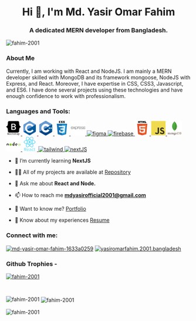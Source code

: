 <h1 align="center">Hi 👋, I'm Md. Yasir Omar Fahim</h1>
<h3 align="center">A dedicated MERN developer from Bangladesh.</h3>

<p align="left"> <img src="https://komarev.com/ghpvc/?username=fahim-2001&label=Profile%20views&color=0e75b6&style=flat" alt="fahim-2001" /> </p>

### About Me 

Currently, I am working with React and NodeJS. I am mainly a MERN developer skilled with MongoDB and its framework mongoose, NodeJS with Express, and React. Moreover, I have expertise in CSS, CSS3, Javascript, and ES6. I have done several projects using these technologies and have enough confidence to work with professionalism.

<h3 align="left">Languages and Tools:</h3>
<p align="left"> <a href="https://getbootstrap.com" target="_blank" rel="noreferrer"> <img src="https://raw.githubusercontent.com/devicons/devicon/master/icons/bootstrap/bootstrap-plain-wordmark.svg" alt="bootstrap" width="40" height="40"/> </a> <a href="https://www.cprogramming.com/" target="_blank" rel="noreferrer"> <img src="https://raw.githubusercontent.com/devicons/devicon/master/icons/c/c-original.svg" alt="c" width="40" height="40"/> </a> <a href="https://www.w3schools.com/cpp/" target="_blank" rel="noreferrer"> <img src="https://raw.githubusercontent.com/devicons/devicon/master/icons/cplusplus/cplusplus-original.svg" alt="cplusplus" width="40" height="40"/> </a> <a href="https://www.w3schools.com/css/" target="_blank" rel="noreferrer"> <img src="https://raw.githubusercontent.com/devicons/devicon/master/icons/css3/css3-original-wordmark.svg" alt="css3" width="40" height="40"/> </a> <a href="https://expressjs.com" target="_blank" rel="noreferrer"> <img src="https://raw.githubusercontent.com/devicons/devicon/master/icons/express/express-original-wordmark.svg" alt="express" width="40" height="40"/> </a> <a href="https://www.figma.com/" target="_blank" rel="noreferrer"> <img src="https://www.vectorlogo.zone/logos/figma/figma-icon.svg" alt="figma" width="40" height="40"/> </a> <a href="https://firebase.google.com/" target="_blank" rel="noreferrer"> <img src="https://www.vectorlogo.zone/logos/firebase/firebase-icon.svg" alt="firebase" width="40" height="40"/> </a> <a href="https://www.w3.org/html/" target="_blank" rel="noreferrer"> <img src="https://raw.githubusercontent.com/devicons/devicon/master/icons/html5/html5-original-wordmark.svg" alt="html5" width="40" height="40"/> </a> <a href="https://developer.mozilla.org/en-US/docs/Web/JavaScript" target="_blank" rel="noreferrer"> <img src="https://raw.githubusercontent.com/devicons/devicon/master/icons/javascript/javascript-original.svg" alt="javascript" width="40" height="40"/> </a> <a href="https://www.mongodb.com/" target="_blank" rel="noreferrer"> <img src="https://raw.githubusercontent.com/devicons/devicon/master/icons/mongodb/mongodb-original-wordmark.svg" alt="mongodb" width="40" height="40"/> </a> <a href="https://nodejs.org" target="_blank" rel="noreferrer"> <img src="https://raw.githubusercontent.com/devicons/devicon/master/icons/nodejs/nodejs-original-wordmark.svg" alt="nodejs" width="40" height="40"/> </a> <a href="https://reactjs.org/" target="_blank" rel="noreferrer"> <img src="https://raw.githubusercontent.com/devicons/devicon/master/icons/react/react-original-wordmark.svg" alt="react" width="40" height="40"/> </a> <a href="https://tailwindcss.com/" target="_blank" rel="noreferrer"> <img src="https://www.vectorlogo.zone/logos/tailwindcss/tailwindcss-icon.svg" alt="tailwind" width="40" height="40"/> </a> <a href="https://nextjs.org/" target="_blank" rel="noreferrer"><img src="https://seeklogo.com/images/N/nextjs-logo-963D40B71E-seeklogo.com.png" alt="nextJS" width="40" height="40"/></a></p>

- 🌱 I’m currently learning **NextJS**

- 👨‍💻 All of my projects are available at [Repository]([https://mdyasiromar.netlify.app](https://github.com/Fahim-2001?tab=repositories))

- 💬 Ask me about **React and Node.**

- 📫 How to reach me **mdyasirofficial2001@gmail.com**

- 📡 Want to know me? [Portfolio](https://mdyasiromar.netlify.app/)

- 📄 Know about my experiences [Resume](https://drive.google.com/file/d/1Tx_dgVWknzwiGda8rCDzUVIEZr6nwOyT/view?usp=sharing)

<h3 align="left">Connect with me:</h3>
<p align="left">
<a href="https://linkedin.com/in/md-yasir-omar-fahim-1633a0259" target="blank"><img align="center" src="https://raw.githubusercontent.com/rahuldkjain/github-profile-readme-generator/master/src/images/icons/Social/linked-in-alt.svg" alt="md-yasir-omar-fahim-1633a0259" height="30" width="40" /></a>
<a href="https://fb.com/yasiromarfahim.2001.bangladesh" target="blank"><img align="center" src="https://raw.githubusercontent.com/rahuldkjain/github-profile-readme-generator/master/src/images/icons/Social/facebook.svg" alt="yasiromarfahim.2001.bangladesh" height="30" width="40" /></a>
</p>

### Github Trophies -

<p align="left"> <a href="https://github.com/ryo-ma/github-profile-trophy"><img src="https://github-profile-trophy.vercel.app/?username=fahim-2001" alt="fahim-2001" /></a> </p>

<p align="left"> <a href="https://twitter.com/" target="blank"><img src="https://img.shields.io/twitter/follow/?logo=twitter&style=for-the-badge" alt="" /></a> </p>

<p><img align="left" src="https://github-readme-stats.vercel.app/api/top-langs?username=fahim-2001&show_icons=true&locale=en&langs_count=8&theme=swift" alt="fahim-2001" /></p>

<p>&nbsp;<img align="center" src="https://github-readme-stats.vercel.app/api?username=fahim-2001&show_icons=true&locale=en&theme=swift" alt="fahim-2001" /></p>

<p><img align="center" src="https://github-readme-streak-stats.herokuapp.com/?user=fahim-2001&theme=swift" alt="fahim-2001" /></p>




